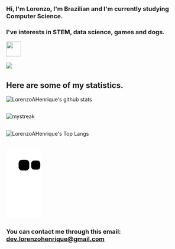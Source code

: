 ### Hi, I'm Lorenzo, I'm Brazilian and I'm currently studying Computer Science.
### I've interests in STEM, data science, games and dogs.
<img src="https://cdn.iconscout.com/icon/premium/png-256-thumb/border-collie-4710663-3903107.png" width="40" height="40"/>
 
<a href="https://www.youtube.com/watch?v=dQw4w9WgXcQ"><img src="https://user-images.githubusercontent.com/73097560/115834477-dbab4500-a447-11eb-908a-139a6edaec5c.gif"></a>

## Here are some of my statistics.

![LorenzoAHenrique's github stats](https://github-readme-stats.vercel.app/api?username=LorenzoAHenrique&show_icons=true&theme=tokyonight)
##   

<img src="https://github-readme-streak-stats.herokuapp.com/?user=LorenzoAHenrique&theme=tokyonight" alt="mystreak"/>

## 

![LorenzoAHenrique's Top Langs](https://github-readme-stats.vercel.app/api/top-langs/?username=LorenzoAHenrique&theme=tokyonight&layout=compact)  
## 

![Snake animation](https://github.com/LorenzoAHenrique/LorenzoAHenrique/blob/output/github-contribution-grid-snake.svg)

### You can contact me through this email: dev.lorenzohenrique@gmail.com
